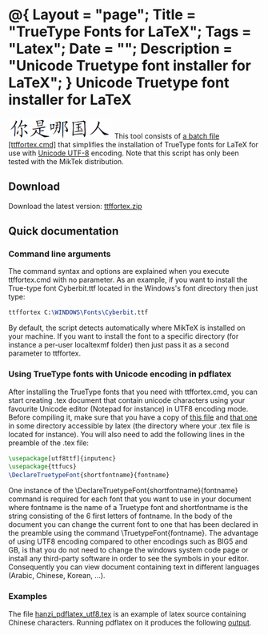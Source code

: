 @{
  Layout = "page";
  Title = "TrueType Fonts for LaTeX";
  Tags = "Latex";
  Date = "";
  Description = "Unicode Truetype font installer for LaTeX";
}
Unicode Truetype font installer for LaTeX
=========================================

![Example of chinese symbols typset with LaTeX](nishinaguoren.png)
This tool consists of [a batch file \[ttffortex.cmd\]](ttffortex.cmd) that simplifies the installation of TrueType fonts for LaTeX for use with [Unicode UTF-8](http://en.wikipedia.org/wiki/Utf8) encoding.
 Note that this script has only been tested with the MikTek distribution.

Download
--------

Download the latest version: [ttffortex.zip](ttffortex.zip)

Quick documentation
-------------------

### Command line arguments

The command syntax and options are explained when you execute ttffortex.cmd with no parameter. As an example, if you want to install the True-type font Cyberbit.ttf located in the Windows's font directory then just type:

```latex
ttffortex C:\WINDOWS\Fonts\Cyberbit.ttf
```

By default, the script detects automatically where MikTeX is installed on your machine. If you want to install the font to a specific directory (for instance a per-user localtexmf folder) then just pass it as a second parameter to ttffortex.

### Using TrueType fonts with Unicode encoding in pdflatex

After installing the TrueType fonts that you need with ttffortex.cmd, you can start creating .tex document that contain unicode characters using your favourite Unicode editor (Notepad for instance) in UTF8 encoding mode. Before compiling it, make sure that you have a copy of [this file](ttfucs.sty) and [that one](utf8ttf.def) in some directory accessible by latex (the directory where your .tex file is located for instance).
You will also need to add the following lines in the preamble of the .tex file:

    
```latex
\usepackage[utf8ttf]{inputenc}
\usepackage{ttfucs}
\DeclareTruetypeFont{shortfontname}{fontname}
```

One instance of the <span class="source">\\DeclareTruetypeFont{shortfontname}{fontname}</span> command is required for each font that you want to use in your document where <span class="source">fontname</span> is the name of a Truetype font and <span class="source">shortfontname</span> is the string consisting of the 6 first letters of <span class="source">fontname</span>. In the body of the document you can change the current font to one that has been declared in the preamble using the command <span class="source">\\TruetypeFont{fontname}</span>.
 The advantage of using UTF8 encoding compared to other encodings such as BIG5 and GB, is that you do not need to change the windows system code page or install any third-party software in order to see the symbols in your editor. Consequently you can view document containing text in different languages (Arabic, Chinese, Korean, ...).

### Examples

The file [hanzi\_pdflatex\_utf8.tex](hanzi_pdflatex_utf8.tex) is an example of latex source containing Chinese characters. Running pdflatex on it produces the following [output](hanzi_pdflatex_utf8.pdf).



